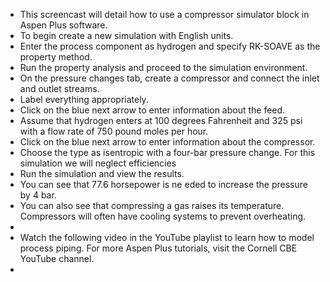 - This screencast will detail how to use a compressor simulator block in Aspen Plus software.
- To begin create a new simulation with English units. 
- Enter the process component as hydrogen and specify RK-SOAVE as the property method. 
- Run the property analysis and proceed to the simulation environment. 
- On the pressure changes tab, create a compressor and connect the inlet and outlet streams. 
- Label everything appropriately. 
- Click on the blue next arrow to enter information about the feed.
- Assume that hydrogen enters at 100 degrees Fahrenheit and 325 psi with a flow rate of 750 pound moles per hour. 
- Click on the blue next arrow to enter information about the compressor. 
- Choose the type as isentropic with a four-bar pressure change. For this simulation we will neglect efficiencies
- Run the simulation and view the results. 
- You can see that 77.6 horsepower is ne eded to increase the pressure by 4 bar. 
- You can also see that compressing a gas raises its temperature. Compressors will often have cooling systems to prevent overheating.
- 
- Watch the following video in the YouTube playlist to learn how to model process piping. For more Aspen Plus tutorials, visit the Cornell CBE YouTube channel.
- 